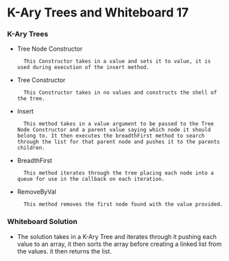 # K-Ary Trees and Whiteboard 17

### K-Ary Trees

  * Tree Node Constructor

          This Constructor takes in a value and sets it to value, it is used during execution of the insert method.

  * Tree Constructor

          This Constructor takes in no values and constructs the shell of the tree.

  * Insert

          This method takes in a value argument to be passed to the Tree Node Constructor and a parent value saying which node it should belong to. It then executes the breadthFirst method to search through the list for that parent node and pushes it to the parents children.

  * BreadthFirst

          This method iterates through the tree placing each node into a queue for use in the callback on each iteration.

  * RemoveByVal

          This method removes the first node found with the value provided.


### Whiteboard Solution

  * The solution takes in a K-Ary Tree and iterates through it pushing each value to an array, it then sorts the array before creating a linked list from the values. it then returns the list.